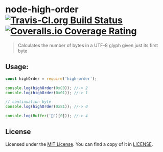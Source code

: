 # node-high-order [![Travis-CI.org Build Status](https://img.shields.io/travis/Qix-/node-high-order.svg?style=flat-square)](https://travis-ci.org/Qix-/node-high-order) [![Coveralls.io Coverage Rating](https://img.shields.io/coveralls/Qix-/node-high-order.svg?style=flat-square)](https://coveralls.io/r/Qix-/node-high-order)

> Calculates the number of bytes in a UTF-8 glyph given just its first byte

## Usage:
```javascript
const highOrder = require('high-order');

console.log(highOrder(0xC0)); //-> 2
console.log(highOrder(0x01)); //-> 1

// continuation byte
console.log(highOrder(0x81)); //-> 0

console.log(Buffer('🦄')[0])); //-> 4
```

## License
Licensed under the [MIT License](http://opensource.org/licenses/MIT).
You can find a copy of it in [LICENSE](LICENSE).
